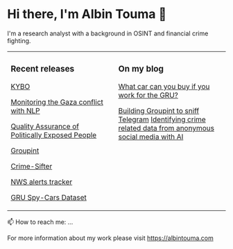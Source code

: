 # Hi there, I'm Albin Touma 👋

I'm a research analyst with a background in OSINT and financial crime fighting. 

<table><tr><td valign="top" width="33%">

### Recent releases
<!-- recent_releases starts -->
[KYBO](https://github.com/AlbinTouma/CompaniesHouse)

[Monitoring the Gaza conflict with NLP](https://github.com/AlbinTouma/israel)

[Quality Assurance of Politically Exposed People](https://github.com/AlbinTouma/PEP-Data-Quality-Assurance)

[Groupint](https://github.com/OSINT-for-Ukraine/groupint)

[Crime-Sifter](https://github.com/AlbinTouma/Signal-Sifter)

[NWS alerts tracker](https://github.com/AlbinTouma/NWS-alerts-daily-tracker)

[GRU Spy-Cars Dataset](https://github.com/AlbinTouma/GRU-Spy-Cars-Dataset)


</td><td valign="top" width="34%">

### On my blog

[What car can you buy if you work for the GRU?](https://albintouma.com/posts/employees-of-the-GRU)

[Building Groupint to sniff Telegram](https://albintouma.com/posts/GroupInt)
[Identifying crime related data from anonymous social media with AI](https://albintouma.com/posts/Exploring%20Crime%20Discussions%20on%20Swedish%20Forums%20Using%20LLMs)

</td></tr></table>


📫 How to reach me: ...

For more information about my work please visit https://albintouma.com
